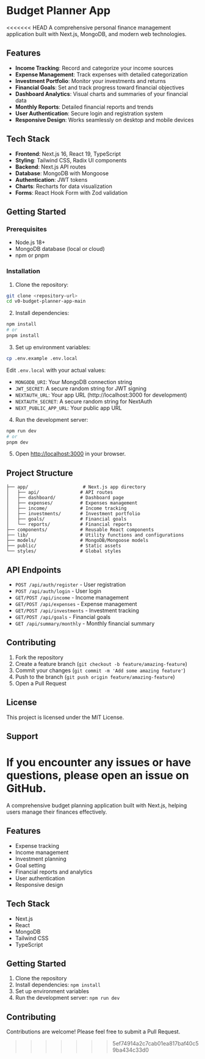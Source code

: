 # Budget Planner App

<<<<<<< HEAD
A comprehensive personal finance management application built with Next.js, MongoDB, and modern web technologies.

## Features

- **Income Tracking**: Record and categorize your income sources
- **Expense Management**: Track expenses with detailed categorization
- **Investment Portfolio**: Monitor your investments and returns
- **Financial Goals**: Set and track progress toward financial objectives
- **Dashboard Analytics**: Visual charts and summaries of your financial data
- **Monthly Reports**: Detailed financial reports and trends
- **User Authentication**: Secure login and registration system
- **Responsive Design**: Works seamlessly on desktop and mobile devices

## Tech Stack

- **Frontend**: Next.js 16, React 19, TypeScript
- **Styling**: Tailwind CSS, Radix UI components
- **Backend**: Next.js API routes
- **Database**: MongoDB with Mongoose
- **Authentication**: JWT tokens
- **Charts**: Recharts for data visualization
- **Forms**: React Hook Form with Zod validation

## Getting Started

### Prerequisites

- Node.js 18+ 
- MongoDB database (local or cloud)
- npm or pnpm

### Installation

1. Clone the repository:
```bash
git clone <repository-url>
cd v0-budget-planner-app-main
```

2. Install dependencies:
```bash
npm install
# or
pnpm install
```

3. Set up environment variables:
```bash
cp .env.example .env.local
```

Edit `.env.local` with your actual values:
- `MONGODB_URI`: Your MongoDB connection string
- `JWT_SECRET`: A secure random string for JWT signing
- `NEXTAUTH_URL`: Your app URL (http://localhost:3000 for development)
- `NEXTAUTH_SECRET`: A secure random string for NextAuth
- `NEXT_PUBLIC_APP_URL`: Your public app URL

4. Run the development server:
```bash
npm run dev
# or
pnpm dev
```

5. Open [http://localhost:3000](http://localhost:3000) in your browser.

## Project Structure

```
├── app/                    # Next.js app directory
│   ├── api/               # API routes
│   ├── dashboard/         # Dashboard page
│   ├── expenses/          # Expenses management
│   ├── income/            # Income tracking
│   ├── investments/       # Investment portfolio
│   ├── goals/             # Financial goals
│   └── reports/           # Financial reports
├── components/            # Reusable React components
├── lib/                   # Utility functions and configurations
├── models/                # MongoDB/Mongoose models
├── public/                # Static assets
└── styles/                # Global styles
```

## API Endpoints

- `POST /api/auth/register` - User registration
- `POST /api/auth/login` - User login
- `GET/POST /api/income` - Income management
- `GET/POST /api/expenses` - Expense management
- `GET/POST /api/investments` - Investment tracking
- `GET/POST /api/goals` - Financial goals
- `GET /api/summary/monthly` - Monthly financial summary

## Contributing

1. Fork the repository
2. Create a feature branch (`git checkout -b feature/amazing-feature`)
3. Commit your changes (`git commit -m 'Add some amazing feature'`)
4. Push to the branch (`git push origin feature/amazing-feature`)
5. Open a Pull Request

## License

This project is licensed under the MIT License.

## Support

If you encounter any issues or have questions, please open an issue on GitHub.
=======
A comprehensive budget planning application built with Next.js, helping users manage their finances effectively.

## Features

- Expense tracking
- Income management
- Investment planning
- Goal setting
- Financial reports and analytics
- User authentication
- Responsive design

## Tech Stack

- Next.js
- React
- MongoDB
- Tailwind CSS
- TypeScript

## Getting Started

1. Clone the repository
2. Install dependencies: `npm install`
3. Set up environment variables
4. Run the development server: `npm run dev`

## Contributing

Contributions are welcome! Please feel free to submit a Pull Request.
>>>>>>> 5ef74914a2c7cab01ea817baf40c59ba434c33d0
